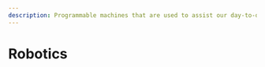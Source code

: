 ```yaml
---
description: Programmable machines that are used to assist our day-to-day lives.
---
```


# Robotics

